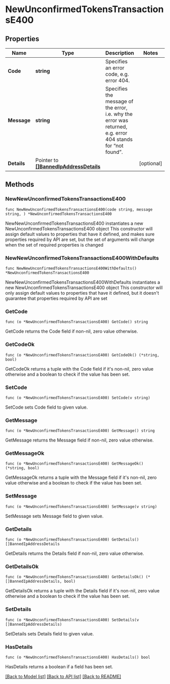 # NewUnconfirmedTokensTransactionsE400

## Properties

Name | Type | Description | Notes
------------ | ------------- | ------------- | -------------
**Code** | **string** | Specifies an error code, e.g. error 404. | 
**Message** | **string** | Specifies the message of the error, i.e. why the error was returned, e.g. error 404 stands for “not found”. | 
**Details** | Pointer to [**[]BannedIpAddressDetails**](BannedIpAddressDetails.md) |  | [optional] 

## Methods

### NewNewUnconfirmedTokensTransactionsE400

`func NewNewUnconfirmedTokensTransactionsE400(code string, message string, ) *NewUnconfirmedTokensTransactionsE400`

NewNewUnconfirmedTokensTransactionsE400 instantiates a new NewUnconfirmedTokensTransactionsE400 object
This constructor will assign default values to properties that have it defined,
and makes sure properties required by API are set, but the set of arguments
will change when the set of required properties is changed

### NewNewUnconfirmedTokensTransactionsE400WithDefaults

`func NewNewUnconfirmedTokensTransactionsE400WithDefaults() *NewUnconfirmedTokensTransactionsE400`

NewNewUnconfirmedTokensTransactionsE400WithDefaults instantiates a new NewUnconfirmedTokensTransactionsE400 object
This constructor will only assign default values to properties that have it defined,
but it doesn't guarantee that properties required by API are set

### GetCode

`func (o *NewUnconfirmedTokensTransactionsE400) GetCode() string`

GetCode returns the Code field if non-nil, zero value otherwise.

### GetCodeOk

`func (o *NewUnconfirmedTokensTransactionsE400) GetCodeOk() (*string, bool)`

GetCodeOk returns a tuple with the Code field if it's non-nil, zero value otherwise
and a boolean to check if the value has been set.

### SetCode

`func (o *NewUnconfirmedTokensTransactionsE400) SetCode(v string)`

SetCode sets Code field to given value.


### GetMessage

`func (o *NewUnconfirmedTokensTransactionsE400) GetMessage() string`

GetMessage returns the Message field if non-nil, zero value otherwise.

### GetMessageOk

`func (o *NewUnconfirmedTokensTransactionsE400) GetMessageOk() (*string, bool)`

GetMessageOk returns a tuple with the Message field if it's non-nil, zero value otherwise
and a boolean to check if the value has been set.

### SetMessage

`func (o *NewUnconfirmedTokensTransactionsE400) SetMessage(v string)`

SetMessage sets Message field to given value.


### GetDetails

`func (o *NewUnconfirmedTokensTransactionsE400) GetDetails() []BannedIpAddressDetails`

GetDetails returns the Details field if non-nil, zero value otherwise.

### GetDetailsOk

`func (o *NewUnconfirmedTokensTransactionsE400) GetDetailsOk() (*[]BannedIpAddressDetails, bool)`

GetDetailsOk returns a tuple with the Details field if it's non-nil, zero value otherwise
and a boolean to check if the value has been set.

### SetDetails

`func (o *NewUnconfirmedTokensTransactionsE400) SetDetails(v []BannedIpAddressDetails)`

SetDetails sets Details field to given value.

### HasDetails

`func (o *NewUnconfirmedTokensTransactionsE400) HasDetails() bool`

HasDetails returns a boolean if a field has been set.


[[Back to Model list]](../README.md#documentation-for-models) [[Back to API list]](../README.md#documentation-for-api-endpoints) [[Back to README]](../README.md)


